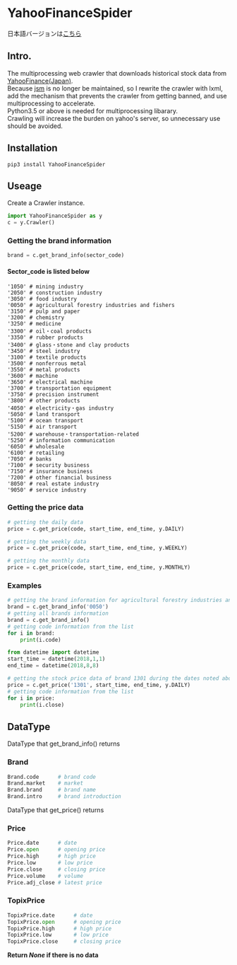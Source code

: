 # YahooFinanceSpider
日本語バージョンは[こちら](https://github.com/S-W-K/YahooFinanceSpider/blob/master/README_JPN.md)  
## Intro.
The multiprocessing web crawler	that downloads historical stock data from [YahooFinance(Japan)](https://stocks.finance.yahoo.co.jp/).  
Because [jsm](https://pypi.org/project/jsm/) is no longer be maintained, 
so I rewrite the crawler with lxml, add the mechanism that prevents the crawler from getting banned, 
and use multiprocessing to accelerate.  
Python3.5 or above is needed for multiprocessing libarary.  
Crawling will increase the burden on yahoo's server, so unnecessary use should be avoided.

## Installation
```
pip3 install YahooFinanceSpider
```

## Useage
Create a Crawler instance.
```python
import YahooFinanceSpider as y
c = y.Crawler()
```

### Getting the brand information
```python
brand = c.get_brand_info(sector_code)
```

#### Sector_code is listed below
```
'1050' # mining industry
'2050' # construction industry
'3050' # food industry
'0050' # agricultural forestry industries and fishers
'3150' # pulp and paper
'3200' # chemistry
'3250' # medicine
'3300' # oil・coal products
'3350' # rubber products
'3400' # glass・stone and clay products
'3450' # steel industry
'3100' # textile products
'3500' # nonferrous metal
'3550' # metal products
'3600' # machine
'3650' # electrical machine
'3700' # transportation equipment
'3750' # precision instrument
'3800' # other products
'4050' # electricity・gas industry
'5050' # land transport
'5100' # ocean transport
'5150' # air transport
'5200' # warehouse・transportation-related
'5250' # information communication
'6050' # wholesale
'6100' # retailing
'7050' # banks 
'7100' # security business
'7150' # insurance business
'7200' # other financial business 
'8050' # real estate industry
'9050' # service industry
```
### Getting the price data
```python
# getting the daily data
price = c.get_price(code, start_time, end_time, y.DAILY) 

# getting the weekly data
price = c.get_price(code, start_time, end_time, y.WEEKLY)

# getting the monthly data
price = c.get_price(code, start_time, end_time, y.MONTHLY)
```
### Examples
```python
# getting the brand information for agricultural forestry industries and fishers
brand = c.get_brand_info('0050')
# getting all brands information
brand = c.get_brand_info()
# getting code information from the list
for i in brand:
	print(i.code) 
```
```python
from datetime import datetime
start_time = datetime(2018,1,1)
end_time = datetime(2018,8,8)

# getting the stock price data of brand 1301 during the dates noted above
price = c.get_price('1301', start_time, end_time, y.DAILY)
# getting code information from the list
for i in price:
	print(i.close) 
```
## DataType
DataType that get_brand_info() returns
### Brand
```python
Brand.code      # brand code
Brand.market    # market
Brand.brand     # brand name
Brand.intro     # brand introduction
```

DataType that get_price() returns
### Price
```python
Price.date      # date
Price.open      # opening price
Price.high      # high price
Price.low       # low price
Price.close     # closing price
Price.volume    # volume
Price.adj_close # latest price
```
### TopixPrice
```python
TopixPrice.date      # date
TopixPrice.open      # opening price
TopixPrice.high      # high price
TopixPrice.low       # low price
TopixPrice.close     # closing price
```
**Return *None* if there is no data**
